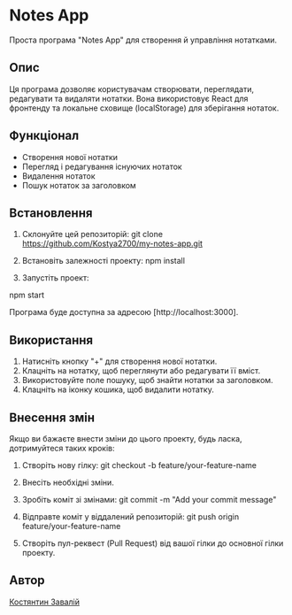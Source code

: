 # Notes App

Проста програма "Notes App" для створення й управління нотатками.

## Опис

Ця програма дозволяє користувачам створювати, переглядати, редагувати та видаляти нотатки. Вона використовує React для фронтенду та локальне сховище (localStorage) для зберігання нотаток.

## Функціонал

- Створення нової нотатки
- Перегляд і редагування існуючих нотаток
- Видалення нотаток
- Пошук нотаток за заголовком

## Встановлення

1. Склонуйте цей репозиторій:
   git clone https://github.com/Kostya2700/my-notes-app.git

2. Встановіть залежності проекту:
   npm install

3. Запустіть проект:

npm start

Програма буде доступна за адресою [http://localhost:3000].

## Використання

1. Натисніть кнопку "+" для створення нової нотатки.
2. Клацніть на нотатку, щоб переглянути або редагувати її вміст.
3. Використовуйте поле пошуку, щоб знайти нотатки за заголовком.
4. Клацніть на іконку кошика, щоб видалити нотатку.

## Внесення змін

Якщо ви бажаєте внести зміни до цього проекту, будь ласка, дотримуйтеся таких кроків:

1. Створіть нову гілку:
   git checkout -b feature/your-feature-name
2. Внесіть необхідні зміни.
3. Зробіть коміт зі змінами:
   git commit -m "Add your commit message"

4. Відправте коміт у віддалений репозиторій:
   git push origin feature/your-feature-name

5. Створіть пул-реквест (Pull Request) від вашої гілки до основної гілки проекту.

## Автор

[Костянтин Завалій](https://github.com/Kostya2700)
